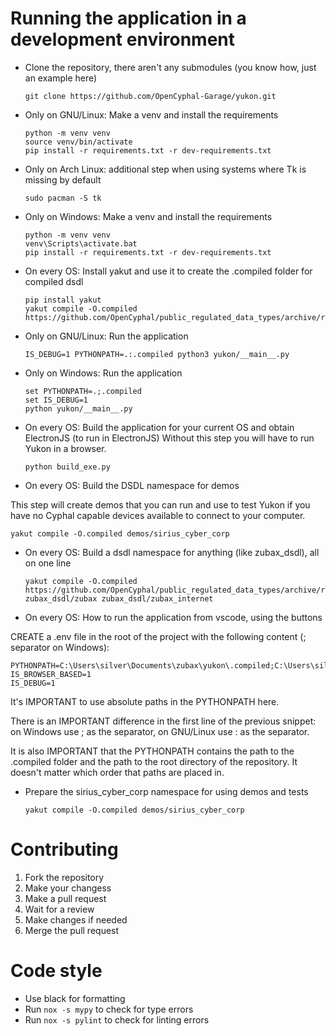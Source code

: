 # Running the application in a development environment

* Clone the repository, there aren't any submodules (you know how, just an example here)

      git clone https://github.com/OpenCyphal-Garage/yukon.git

* Only on GNU/Linux: Make a venv and install the requirements

      python -m venv venv
      source venv/bin/activate
      pip install -r requirements.txt -r dev-requirements.txt

* Only on Arch Linux: additional step when using systems where Tk is missing by default

      sudo pacman -S tk

* Only on Windows: Make a venv and install the requirements

      python -m venv venv
      venv\Scripts\activate.bat
      pip install -r requirements.txt -r dev-requirements.txt

* On every OS: Install yakut and use it to create the .compiled folder for compiled dsdl

      pip install yakut
      yakut compile -O.compiled https://github.com/OpenCyphal/public_regulated_data_types/archive/refs/heads/master.zip

* Only on GNU/Linux: Run the application

      IS_DEBUG=1 PYTHONPATH=.:.compiled python3 yukon/__main__.py

* Only on Windows: Run the application

      set PYTHONPATH=.;.compiled
      set IS_DEBUG=1
      python yukon/__main__.py

* On every OS: Build the application for your current OS and obtain ElectronJS (to run in ElectronJS)
  Without this step you will have to run Yukon in a browser.

      python build_exe.py

* On every OS: Build the DSDL namespace for demos

This step will create demos that you can run and use to test Yukon if you have no Cyphal capable devices available
to connect to your computer.

    yakut compile -O.compiled demos/sirius_cyber_corp

* On every OS: Build a dsdl namespace for anything (like zubax_dsdl), all on one line

      yakut compile -O.compiled https://github.com/OpenCyphal/public_regulated_data_types/archive/refs/heads/master.zip zubax_dsdl/zubax zubax_dsdl/zubax_internet

* On every OS: How to run the application from vscode, using the buttons

CREATE a .env file in the root of the project with the following content (; separator on Windows):

    PYTHONPATH=C:\Users\silver\Documents\zubax\yukon\.compiled;C:\Users\silver\Documents\zubax\yukon
    IS_BROWSER_BASED=1
    IS_DEBUG=1

It's IMPORTANT to use absolute paths in the PYTHONPATH here.

There is an IMPORTANT difference in the first line of the previous snippet: on Windows use ; as the separator, on
GNU/Linux use : as the separator.

It is also IMPORTANT that the PYTHONPATH contains the path to the .compiled folder and the path to the root directory of
the repository. It doesn't matter which order that paths are placed in.

* Prepare the sirius_cyber_corp namespace for using demos and tests
    ```batch
    yakut compile -O.compiled demos/sirius_cyber_corp
    ```

# Contributing

1. Fork the repository
2. Make your changess
3. Make a pull request
4. Wait for a review
5. Make changes if needed
6. Merge the pull request

# Code style

- Use black for formatting
- Run `nox -s mypy` to check for type errors
- Run `nox -s pylint` to check for linting errors